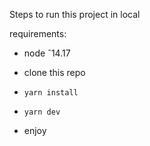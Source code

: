 Steps to run this project in local

requirements:
- node ˆ14.17

- clone this repo
- ```yarn install```
- ```yarn dev```
- enjoy